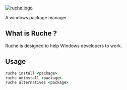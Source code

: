 [![ruche logo](https://github.com/quentinrossetti/ruche/doc/assets/ruche-logo.png)](https://github.com/quentinrossetti/ruche)

A windows package manager

## What is Ruche ?

Ruche is designed to help Windows developers to work.

## Usage

```bat
ruche install <package>
ruche uninstall <package>
ruche alternatives <package>
```
